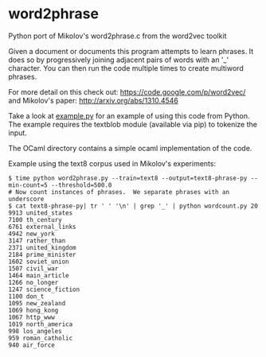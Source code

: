 word2phrase
===========

Python port of Mikolov's word2phrase.c from the word2vec toolkit

Given a document or documents this program attempts to learn phrases.
It does so by progressively joining adjacent pairs of words with an '_' character.
You can then run the code multiple times to create multiword phrases.

For more detail on this check out: https://code.google.com/p/word2vec/
and Mikolov's paper: http://arxiv.org/abs/1310.4546

Take a look at [example.py](example.py) for an example of using this code from Python. The example requires the textblob module (available via pip) to tokenize the input.

The OCaml directory contains a simple ocaml implementation of the code.

Example using the text8 corpus used in Mikolov's experiments:
```
$ time python word2phrase.py --train=text8 --output=text8-phrase-py --min-count=5 --threshold=500.0
# Now count instances of phrases.  We separate phrases with an underscore
$ cat text8-phrase-py| tr ' ' '\n' | grep '_' | python wordcount.py 20
9913 united_states
7100 th_century
6761 external_links
4942 new_york
3147 rather_than
2371 united_kingdom
2184 prime_minister
1602 soviet_union
1507 civil_war
1464 main_article
1266 no_longer
1247 science_fiction
1100 don_t
1095 new_zealand
1069 hong_kong
1067 http_www
1019 north_america
998 los_angeles
959 roman_catholic
940 air_force
```
